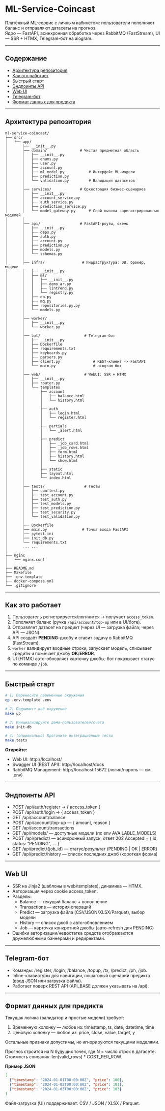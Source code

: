 # ML-Service-Coincast

Платёжный ML-сервис с личным кабинетом: пользователи пополняют баланс и отправляют датасеты на прогноз.  
Ядро — FastAPI, асинхронная обработка через RabbitMQ (FastStream), UI — SSR + HTMX, Telegram-бот на aiogram.

---

## Содержание

- [Архитектура репозитория](#архитектура-репозитория)
- [Как это работает](#как-это-работает)
- [Быстрый старт](#быстрый-старт)
- [Эндпоинты API](#эндпоинты-api)
- [Web UI](#web-ui)
- [Telegram-бот](#telegram-бот)
- [Формат данных для предикта](#формат-данных-для-предикта)

---
## Архитектура репозитория

```
ml-service-coincast/
├── src/
│   └── app/
│       ├── __init__.py
│       ├── domain/               # Чистая предметная область
│       │   ├── __init__.py
│       │   ├── enums.py              
│       │   ├── user.py               
│       │   ├── account.py            
│       │   ├── ml_model.py           # Интерфейс ML-модели
│       │   ├── prediction.py         
│       │   └── validation.py         # Валидация датасетов
│       │
│       ├── services/             # Оркестрация бизнес-сценариев
│       │   ├── __init__.py
│       │   ├── account_service.py
│       │   ├── auth_service.py
│       │   ├── prediction_service.py
│       │   └── model_gateway.py      # Cлой вызова зарегистрированных моделей
│       │
│       ├── api/                  # FastAPI-роуты, схемы
│       │   ├── __init__.py          
│       │   ├── deps.py           
│       │   ├── auth.py              
│       │   ├── account.py           
│       │   ├── prediction.py        
│       │   ├── models.py
│       │   └── schemas.py           
│       │
│       ├── infra/                 # Инфраструктура: DB, брокер, модели
│       │   ├── __init__.py
│       │   ├── ml/ 
│       │   │   ├── __init__.py
│       │   │   ├── demo_ar.py
│       │   │   ├── lintrend.py
│       │   │   └── registry.py
│       │   ├── db.py
│       │   ├── mq.py
│       │   ├── repositories.py.py
│       │   └── models.py        
│       │
│       ├── worker/        
│       │   ├── __init__.py
│       │   └── worker.py        
│       │
│       ├── bot/                    # Telegram-бот
│       │   ├── __init__.py      
│       │   ├── Dockerfile
│       │   ├── requirements.txt
│       │   ├── keyboards.py
│       │   ├── parsers.py
│       │   ├── client.py               # REST-клиент -> FastAPI
│       │   └── main.py                 # aiogram-бот
│       │
│       ├── web/                    # WebUI: SSR + HTMX
│       │   ├── __init__.py      
│       │   ├── router.py
│       │   └── templates
│       │       ├── account
│       │       │   ├── balance.html
│       │       │   └── history.html
│       │       │  
│       │       ├── auth
│       │       │   ├── login.html
│       │       │   └── register.html
│       │       │  
│       │       ├── partials
│       │       │   └── _alert.html
│       │       │  
│       │       ├── predict
│       │       │   ├── _job_card.html
│       │       │   ├── _job_rows.html
│       │       │   ├── form.html
│       │       │   ├── history.html
│       │       │   └── show.html
│       │       │  
│       │       ├── static
│       │       ├── layout.html
│       │       └── index.html
│       │
│       ├── tests/                  # Тесты
│       │   ├── conftest.py      
│       │   ├── test_account.py          
│       │   ├── test_auth.py            
│       │   ├── test_models.py         
│       │   ├── test_prediction.py      
│       │   ├── test_security.py
│       │   └── test_validation.py   
│       │
│       ├── Dockerfile
│       ├── main.py                # Точка входа FastAPI
│       ├── pytest.ini
│       ├── init_db.py
│       └── requirements.txt
│       ... ...
│
├── nginx
│   └── nginx.conf
│
├── README.md
├── Makefile
├── .env.template
├── docker-compose.yml
└── .gitignore
```

---

## Как это работает

1. Пользователь регистрируется/логинится -> получает `access_token`.
2. Пополняет баланс (ручка `/api/account/top-up` или в UI/боте).
3. Отправляет датасет на предикт (через UI — загрузка файла; через API — JSON).
4. API создаёт **PENDING**-джобу и ставит задачу в RabbitMQ (FastStream).
5. `worker` валидирует входные строки, запускает модель, списывает кредиты и помечает джобу **OK**/**ERROR**.
6. UI (HTMX) авто-обновляет карточку джобы; бот показывает статус по команде `/job`.

---

## Быстрый старт

```bash
# 1) Перенесите переменные окружения
cp .env.template .env

# 2) Поднимите всё окружение
make up

# 3) Инициализируйте демо-пользователей/счета
make init-db

# 4) (опционально) Прогоните интеграционные тесты
make tests
```

**Откройте:**
- Web UI: http://localhost/
- Swagger UI (REST API): http://localhost/docs
- RabbitMQ Management: http://localhost:15672 (логин/пароль — см. .env)

---

## Эндпоинты API

- POST /api/auth/register -> { access_token }
- POST /api/auth/login -> { access_token }
- GET  /api/account/balance
- POST /api/account/top-up — { amount, reason }
- GET  /api/account/transactions
- GET  /api/models/ — доступные модели (по env AVAILABLE_MODELS)
- POST /api/predict/ — асинхронный запуск; ответ 202 Accepted + { id, status: "PENDING", ... }
- GET  /api/predict/{job_id} — статус/результат (PENDING | OK | ERROR)
- GET  /api/predict/history — список последних джоб (короткая форма)

---

## Web UI
- SSR на Jinja2 (шаблоны в web/templates), динамика — HTMX.
- Авторизация через cookie access_token.
- Разделы:
  - Balance — текущий баланс + пополнение
  - Transactions — история операций
  - Predict — загрузка файла (CSV/JSON/XLSX/Parquet), выбор модели
  - History — список джоб с авто-обновлением
  - Job — карточка конкретной джобы (авто-refresh для PENDING)
- Ошибки авторизации/недостатка средств отображаются дружелюбными баннерами и редиректами.

---

## Telegram-бот
- Команды: /register, /login, /balance, /topup, /tx, /predict, /ph, /job.
- Inline-клавиатуры для навигации, пошаговый сценарий предикта (ввод JSON или загрузка файла).
- Работает поверх REST API (API_BASE должен указывать на /api).

---

## Формат данных для предикта

Текущая логика (валидатор и простые модели) требует:
1. Временную колонку — любое из: timestamp, ts, date, datetime, time
2. Ценовую колонку — любое из: price, close, value, target, y

Остальные признаки допустимы, но игнорируются текущими моделями.

Прогноз строится на N будущих точек, где N = число строк в датасете.
Стоимость списания: len(valid_rows) * COST_PER_ROW.

**Пример JSON**
```JSON
[
  {"timestamp": "2024-01-01T00:00:00Z", "price": 100},
  {"timestamp": "2024-01-02T00:00:00Z", "price": 101},
  {"timestamp": "2024-01-03T00:00:00Z", "price": 103}
]
```
Файл-загрузка (UI) поддерживает: CSV / JSON / XLSX / Parquet.